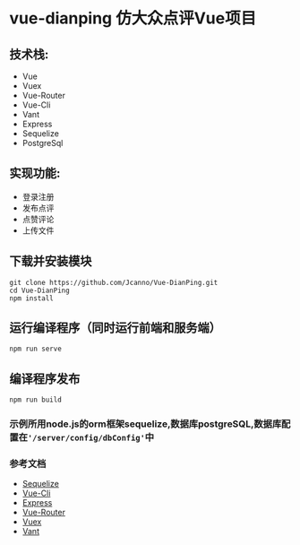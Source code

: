 # vue-dianping 仿大众点评Vue项目

## 技术栈:
* Vue
* Vuex
* Vue-Router
* Vue-Cli
* Vant
* Express
* Sequelize
* PostgreSql


## 实现功能:
* 登录注册
* 发布点评
* 点赞评论
* 上传文件


## 下载并安装模块
```
git clone https://github.com/Jcanno/Vue-DianPing.git
cd Vue-DianPing
npm install
```

## 运行编译程序（同时运行前端和服务端）
```
npm run serve
```

## 编译程序发布
```
npm run build
```

### 示例所用node.js的orm框架sequelize,数据库postgreSQL,数据库配置在`'/server/config/dbConfig'`中
### 参考文档  
* [Sequelize](https://github.com/demopark/sequelize-docs-Zh-CN)
* [Vue-Cli](https://cli.vuejs.org/zh/)
* [Express](https://cli.vuejs.org/zh/)
* [Vue-Router](https://router.vuejs.org/zh/guide/)
* [Vuex](https://vuex.vuejs.org/zh/)
* [Vant](https://youzan.github.io/vant/#/zh-CN/intro)
